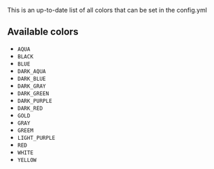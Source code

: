 This is an up-to-date list of all colors that can be set in the config.yml

## Available colors
- `AQUA`
- `BLACK`
- `BLUE`
- `DARK_AQUA`
- `DARK_BLUE`
- `DARK_GRAY`
- `DARK_GREEN`
- `DARK_PURPLE`
- `DARK_RED`
- `GOLD`
- `GRAY`
- `GREEM`
- `LIGHT_PURPLE`
- `RED`
- `WHITE`
- `YELLOW`
